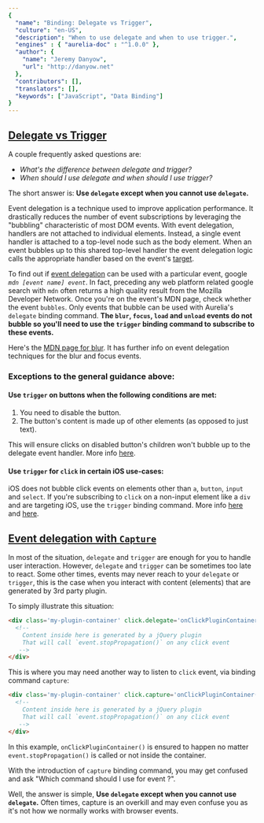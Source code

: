 ```yaml
---
{
  "name": "Binding: Delegate vs Trigger",
  "culture": "en-US",
  "description": "When to use delegate and when to use trigger.",
  "engines" : { "aurelia-doc" : "^1.0.0" },
  "author": {
    "name": "Jeremy Danyow",
  	"url": "http://danyow.net"
  },
  "contributors": [],
  "translators": [],
  "keywords": ["JavaScript", "Data Binding"]
}
---
```


## [Delegate vs Trigger](aurelia-doc://section/1/version/1.0.0)

A couple frequently asked questions are:

* *What's the difference between delegate and trigger?*
* *When should I use delegate and when should I use trigger?*

The short answer is: **Use `delegate` except when you cannot use `delegate`.**

Event delegation is a technique used to improve application performance. It drastically reduces the number of event subscriptions by leveraging the "bubbling" characteristic of most DOM events. With event delegation, handlers are not attached to individual elements. Instead, a single event handler is attached to a top-level node such as the body element. When an event bubbles up to this shared top-level handler the event delegation logic calls the appropriate handler based on the event's [target](https://developer.mozilla.org/en-US/docs/Web/API/Event/target).

To find out if [event delegation](https://davidwalsh.name/event-delegate) can be used with a particular event, google *`mdn [event name] event`*. In fact, preceding any web platform related google search with `mdn` often returns a high quality result from the Mozilla Developer Network. Once you're on the event's MDN page, check whether the event `bubbles`. Only events that bubble can be used with Aurelia's `delegate` binding command. **The `blur`, `focus`, `load` and `unload` events do not bubble so you'll need to use the `trigger` binding command to subscribe to these events.**

Here's the [MDN page for blur](https://developer.mozilla.org/en-US/docs/Web/Events/blur). It has further info on event delegation techniques for the blur and focus events.

### Exceptions to the general guidance above:

#### Use `trigger` on buttons when the following conditions are met:
1. You need to disable the button.
2. The button's content is made up of other elements (as opposed to just text).

This will ensure clicks on disabled button's children won't bubble up to the delegate event handler.  More info [here](https://github.com/aurelia/binding/issues/163).

#### Use `trigger` for `click` in certain iOS use-cases:
iOS does not bubble click events on elements other than `a`, `button`, `input` and `select`. If you're subscribing to `click` on a non-input element like a `div` and are targeting iOS, use the `trigger` binding command.
More info [here](http://www.quirksmode.org/blog/archives/2010/09/click_event_del.html) and [here](https://github.com/aurelia/binding/issues/263).

## [Event delegation with `Capture`](aurelia-doc://section/2/version/1.0.0)

In most of the situation, `delegate` and `trigger` are enough for you to handle user interaction. However, `delegate` and `trigger` can be sometimes too late to react. Some other times, events may never reach to your `delegate` or `trigger`, this is the case when you interact with content (elements) that are generated by 3rd party plugin.

To simply illustrate this situation:

```html
<div class='my-plugin-container' click.delegate='onClickPluginContainer()'>
  <!--
    Content inside here is generated by a jQuery plugin
    That will call `event.stopPropagation()` on any click event
   -->
</div>
```

This is where you may need another way to listen to `click` event, via binding command `capture`:

```html
<div class='my-plugin-container' click.capture='onClickPluginContainer()'>
  <!--
    Content inside here is generated by a jQuery plugin
    That will call `event.stopPropagation()` on any click event
   -->
</div>
```

In this example, `onClickPluginContainer()` is ensured to happen no matter `event.stopPropagation()` is called or not inside the container.

With the introduction of `capture` binding command, you may get confused and ask "Which command should I use for event ?".

Well, the answer is simple, **Use `delegate` except when you cannot use `delegate`.** Often times, capture is an overkill and may even confuse you as it's not how we normally works with browser events.